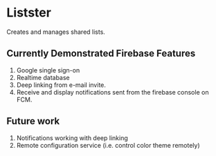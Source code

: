 # Listster

Creates and manages shared lists.

## Currently Demonstrated Firebase Features

1. Google single sign-on
2. Realtime database 
3. Deep linking from e-mail invite.
4. Receive and display notifications sent from the firebase console on FCM.

## Future work

1. Notifications working with deep linking
2. Remote configuration service (i.e. control color theme remotely)

